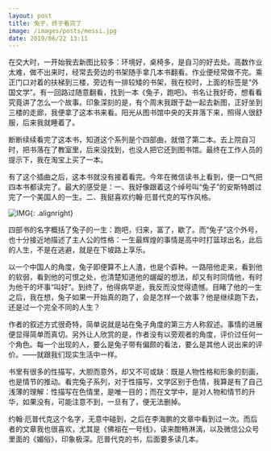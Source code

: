 ```yaml
---
layout: post
title: 兔子，终于看完了
image: /images/posts/messi.jpg
date: 2019/06/22 13:11
---
```


在交大时，一开始我去新图比较多：环境好，桌椅多，是自习的好去处。高数作业太难，做不出来时，经常去旁边的书架随手拿几本书翻看。作业便经常做不完。乘正门口对着的扶梯到三楼，旁边有一排较矮的书架，我在校时，上面的标签是“外国文学”。有一回路过随意翻看，找到一本《兔子，跑吧》。书名让我好奇，想看看究竟讲了怎么一个故事。印象深刻的是，有个周末我跟于勐一起去新图，正好坐到三楼的走廊，我便拿了这本书来看。阳光从图书馆中央的天井落下来，照得人很舒服，后来我就睡着了。

断断续续看完了这本书，知道这个系列是个四部曲，就借了第二本。去上院自习时，把书落在了教室里，后来没找到，也没人把它还到图书馆。最终在工作人员的提示下，我在淘宝上买了一本。

有了这个插曲之后，这本书就没有接着看完。今年在微信读书上看到，便一口气把四本书都读完了。最大的感受是：一、我好像跟着这个绰号叫“兔子”的安斯特朗过完了一个美国人的一生。二、我挺喜欢约翰·厄普代克的写作风格。

![IMG](https://img3.doubanio.com/lpic/s2840833.jpg){: .alignright}

四部书的名字概括了兔子的一生：跑吧，归来，富了，歇了。而“兔子”这个外号，也十分接近地描述了主人公的性格：一生最辉煌的事情是高中时打篮球出名，此后的人生，不是在逃避，就是在下坡路上享乐。

以一个中国人的角度，兔子即便算不上人渣，也是个孬种。一路陪他走来，看到他的软弱，看到他的可恨之处，也清楚知道他的龌龊的想法，却又有时同情他，有时为他干的坏事“叫好”。到终了，他得病早逝，我反而没觉得遗憾。目睹了他的一生之后，我在想，兔子如果一开始真的跑了，会是怎样一个故事？他是继续跑下去，还是过一个完全不同的人生？

作者的叙述方式很奇特，简单说就是站在兔子角度的第三方人称叙述。事情的进展便显得简单而真切。另外让人欣赏的是，作者没有以旁观者的角度，评价过任何一个角色。每一个出现的人，要么是兔子带有偏颇的看法，要么是其他人说出来的评价。——就跟我们现实生活中一样。

书里有很多的性描写，大胆而意外，却又不可或缺：既是人物性格和形象的刻画，也是情节的推动。看完兔子系列，对于性描写，文学区别于色情，我算是有了自己浅薄的理解：性描写在色情里，是唯一目的；而在文学中，是对人物和情节的升华，如果没有，可能注意不到，一旦有了，便无法删掉。

约翰·厄普代克这个名字，无意中碰到，之后在李海鹏的文章中看到过一次。而后者的文章我也很喜欢，尤其是《佛祖在一号线》，读来酣畅淋漓，以及微信公众号里面的《媚俗》，印象极深。厄普代克的书，后面要多读几本。
